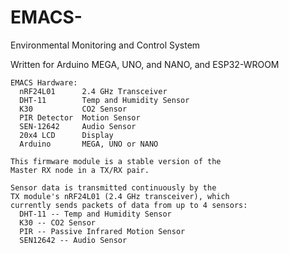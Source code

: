 # EMACS-
Environmental Monitoring and Control System

Written for Arduino MEGA, UNO, and NANO, and ESP32-WROOM

    EMACS Hardware:    
      nRF24L01      2.4 GHz Transceiver
      DHT-11        Temp and Humidity Sensor
      K30           CO2 Sensor
      PIR Detector  Motion Sensor
      SEN-12642     Audio Sensor
      20x4 LCD      Display
      Arduino       MEGA, UNO or NANO
    
    This firmware module is a stable version of the 
    Master RX node in a TX/RX pair. 
    
    Sensor data is transmitted continuously by the
    TX module's nRF24L01 (2.4 GHz transceiver), which
    currently sends packets of data from up to 4 sensors:
      DHT-11 -- Temp and Humidity Sensor
      K30 -- CO2 Sensor
      PIR -- Passive Infrared Motion Sensor
      SEN12642 -- Audio Sensor
       

